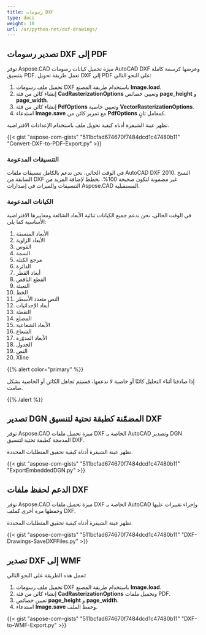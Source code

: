 ```yaml
---
title: رسومات DXF
type: docs
weight: 10
url: /ar/python-net/dxf-drawings/
---
```


## **تصدير رسومات DXF إلى PDF**

توفر Aspose.CAD ميزة تحميل كيانات رسومات AutoCAD DXF وعرضها كرسمة كاملة بتنسيق PDF. تعمل طريقة تحويل DXF إلى PDF على النحو التالي:

1. تحميل ملف رسومات DXF باستخدام طريقة المصنع **Image.load**.
1. إنشاء كائن من فئة **CadRasterizationOptions** وتعيين خصائص **page_height** و **page_width**.
1. إنشاء كائن من فئة **PdfOptions** وتعيين خاصية **VectorRasterizationOptions**.
1. استدعاء **Image.save** مع تمرير كائن من **PdfOptions** كمعامل ثانٍ.

تظهر عينة الشيفرة أدناه كيفية تحويل ملف باستخدام الإعدادات الافتراضية.

{{< gist "aspose-com-gists" "511bcfad674670f7484dcd1c47480b11" "Convert-DXF-to-PDF-Export.py" >}}

### **التنسيقات المدعومة**

في الوقت الحالي، نحن ندعم بالكامل تنسيقات ملفات AutoCAD DXF 2010. النسخ السابقة من DXF غير مضمونة لتكون صحيحة 100%. نخطط لإضافة المزيد من التنسيقات والميزات في إصدارات Aspose.CAD المستقبلية.

### **الكيانات المدعومة**

في الوقت الحالي، نحن ندعم جميع الكيانات ثنائية الأبعاد الشائعة ومعاييرها الافتراضية الأساسية كما يلي:

1. الأبعاد المنسقة
1. الأبعاد الزاوية
1. القوس
1. السمة
1. مرجع الكتلة
1. الدائرة
1. أبعاد القطر
1. القطع الناقص
1. التعبئة
1. الخط
1. النص متعدد الأسطر
1. أبعاد الإحداثيات
1. النقطة
1. المضلع
1. الأبعاد الشعاعية
1. الشعاع
1. الأبعاد المدوّرة
1. الجدول
1. النص
1. Xline

{{% alert color="primary" %}}

إذا صادفنا أثناء التحليل كائنًا أو خاصية لا ندعمها، فسيتم تجاهل الكائن أو الخاصية بشكل صامت.

{{% /alert %}}

## **تصدير DGN المضمّنة كطبقة تحتية لتنسيق DXF**

توفر Aspose.CAD ميزة تحميل ملفات DXF الخاصة بـ AutoCAD وتصدير DGN المدمجة كطبقة تحتية لتنسيق DXF.

تظهر عينة الشيفرة أدناه كيفية تحقيق المتطلبات المحددة.

{{< gist "aspose-com-gists" "511bcfad674670f7484dcd1c47480b11" "ExportEmbeddedDGN.py" >}}

## **الدعم لحفظ ملفات DXF**

توفر Aspose.CAD ميزة تحميل ملفات DXF الخاصة بـ AutoCAD وإجراء تغييرات عليها وحفظها مرة أخرى كملف DXF.

تظهر عينة الشيفرة أدناه كيفية تحقيق المتطلبات المحددة.

{{< gist "aspose-com-gists" "511bcfad674670f7484dcd1c47480b11" "DXF-Drawings-SaveDXFFiles.py" >}}

## **تصدير DXF إلى WMF**

تعمل هذه الطريقة على النحو التالي:

1. تحميل ملف رسومات DXF باستخدام طريقة المصنع **Image.load**.
1. إنشاء كائن من فئة **CadRasterizationOptions** وتحميل ملفات PDF.
1. تعيين خصائص **page_height** و **page_width**.
1. استدعاء **Image.save** وحفظ الملف.

{{< gist "aspose-com-gists" "511bcfad674670f7484dcd1c47480b11" "DXF-to-WMF-Export.py" >}}
